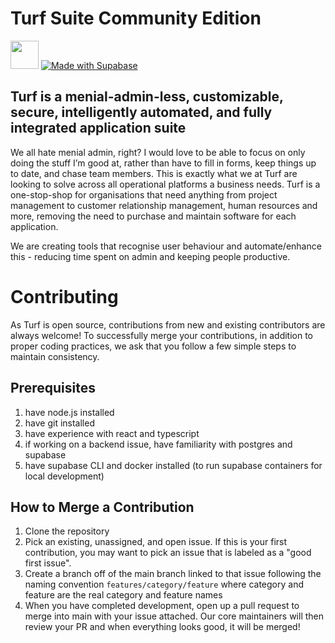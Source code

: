 # Turf Suite Community Edition

<a alt="Nx logo" href="https://nx.dev" target="_blank" rel="noreferrer"><img src="https://raw.githubusercontent.com/nrwl/nx/master/images/nx-logo.png" width="45"></a>
[![Made with Supabase](https://supabase.com/badge-made-with-supabase-dark.svg)](https://supabase.com)

## Turf is a menial-admin-less, customizable, secure, intelligently automated, and fully integrated application suite

We all hate menial admin, right? I would love to be able to focus on only doing the stuff I’m good at, rather than have to fill in forms, keep things up to date, and chase team members.
This is exactly what we at Turf are looking to solve across all operational platforms a business needs. Turf is a one-stop-shop for organisations that need anything from project management to customer relationship management, human resources and more, removing the need to purchase and maintain software for each application. 

We are creating tools that recognise user behaviour and automate/enhance this - reducing time spent on admin and keeping people productive.

# Contributing
As Turf is open source, contributions from new and existing contributors are always welcome! To successfully merge your contributions, in addition to proper coding practices, we ask that you follow a few simple steps to maintain consistency.
## Prerequisites
1. have node.js installed
2. have git installed
3. have experience with react and typescript
4. if working on a backend issue, have familiarity with postgres and supabase
5. have supabase CLI and docker installed (to run supabase containers for local development)
## How to Merge a Contribution
1. Clone the repository
2. Pick an existing, unassigned, and open issue. If this is your first contribution, you may want to pick an issue that is labeled as a "good first issue".
4. Create a branch off of the main branch linked to that issue following the naming convention `features/category/feature` where category and feature are the real category and feature names
5. When you have completed development, open up a pull request to merge into main with your issue attached. Our core maintainers will then review your PR and when everything looks good, it will be merged!
